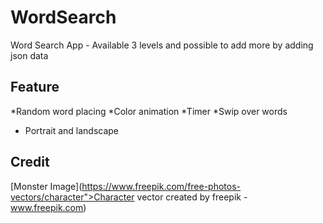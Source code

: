 # WordSearch
Word Search App - Available 3 levels and possible to add more by adding json data

## Feature
*Random word placing
*Color animation
*Timer
*Swip over words
* Portrait and landscape

## Credit 
[Monster Image](https://www.freepik.com/free-photos-vectors/character">Character vector created by freepik - www.freepik.com)
